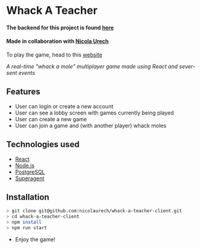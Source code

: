 # Whack A Teacher

#### The backend for this project is found [here](https://github.com/kamaal111/whack-a-teacher-server)
#### Made in collaboration with [Nicola Urech](https://github.com/nicolaurech)

To play the game, head to this [website](https://whack-a-teacher.netlify.com)


_A real-time "whack a mole" multiplayer game made using React and sever-sent events_

## Features

- User can login or create a new account
- User can see a lobby screen with games currently being played
- User can create a new game
- User can join a game and (with another player) whack moles

## Technologies used

-   [React](https://reactjs.org)
-   [Node.js](https://nodejs.org/en/)
-   [PostgreSQL](https://www.postgresql.org/)
-   [Superagent](http://visionmedia.github.io/superagent/)


## Installation

```bash
> git clone git@github.com:nicolaurech/whack-a-teacher-client.git
> cd whack-a-teacher-client
> npm install
> npm run start
```

-   Enjoy the game!
